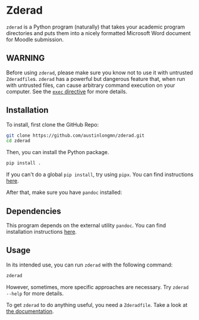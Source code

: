 # Zderad

`zderad` is a Python program (naturally) that takes your academic program
directories and puts them into a nicely formatted Microsoft Word document for
Moodle submission.

## WARNING

Before using `zderad`, please make sure you know not to use it with untrusted
`Zderadfile`s. `zderad` has a powerful but dangerous feature that, when run with
untrusted files, can cause arbitrary command execution on your computer. See the
[`exec` directive](/docs/directives/exec.md) for more details.

## Installation

To install, first clone the GitHub Repo:

```bash
git clone https://github.com/austinlongmn/zderad.git
cd zderad
```

Then, you can install the Python package.

```bash
pip install .
```

If you can't do a global `pip install`, try using `pipx`. You can find
instructions [here](https://pipx.pypa.io/stable/installation/).

After that, make sure you have `pandoc` installed:

## Dependencies

This program depends on the external utility `pandoc`. You can find installation
instructions [here](https://pandoc.org/installing.html).

## Usage

In its intended use, you can run `zderad` with the following command:

```bash
zderad
```

However, sometimes, more specific approaches are necessary. Try `zderad --help`
for more details.

To get `zderad` to do anything useful, you need a `Zderadfile`. Take a look at
[the documentation](/docs/zderadfile_format.md).
